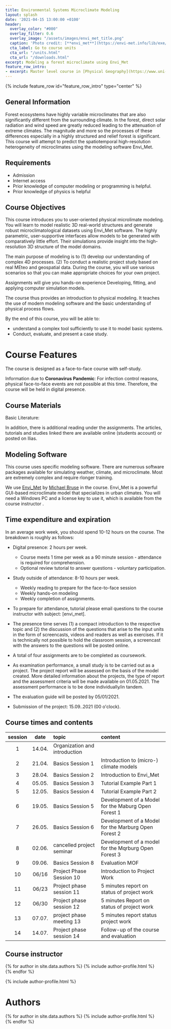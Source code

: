 ```yaml
---
title: Environmental Systems Microclimate Modeling
layout: splash
date: '2021-04-15 13:00:00 +0100'
header:
  overlay_color: "#000"
  overlay_filter: 0.6
  overlay_image: "/assets/images/envi_met_title.png"
  caption: 'Photo credit: [**envi_met**](https://envi-met.info/lib/exe/fetch.php?cache=&media=examples:thermal_pic.png)'
  cta_label: Go to course units
  cta_url: "/units.html"
  cta_url: "/downloads.html"
excerpt: Modeling a forest microclimate using Envi_Met
feature_row_intro:
- excerpt: Master level course in [Physical Geography](https://www.uni-marburg.de/fb19/studium/studiengaenge/msc-phygeo) at Marburg University
---
```


{% include feature_row id="feature_row_intro" type="center" %}



## General Information
Forest ecosystems have highly variable microclimates that are also significantly different from the surrounding climate. In the forest, direct solar radiation and wind speed are greatly reduced leading to the attenuation of extreme climates. The magnitude and more so the processes of these differences especially in a highly structured and relief forest is significant. This course will attempt to predict the spatiotemporal high-resolution heterogeneity of microclimates using the modeling software Envi_Met. 

## Requirements
* Admission
* Internet access
* Prior knowledge of computer modeling or programming is helpful.
* Prior knowledge of physics is helpful

## Course Objectives

This course introduces you to user-oriented physical microlimate modeling. You will learn to model realistic 3D real-world structures and generate robust microclimatological datasets using Envi_Met software. The highly parametric, user-supportive interfaces allow models to be generated with comparatively little effort. Their simulations provide insight into the high-resolution 3D structure of the model domains. 

The main purpose of modeling is to (1) develop our understanding of complex 4D processes. (2) To conduct a realistic project study based on real MEteo and geospatial data.  During the course, you will use various scenarios so that you can make appropriate choices for your own project.

Assignments will give you hands-on experience Developing, fitting, and applying computer simulation models.

The course thus provides an introduction to physical modeling. It teaches the use of modern modeling software and the basic understanding of physical process flows.

By the end of this course, you will be able to:
* understand a complex tool sufficiently to use it to model basic systems. 
* Conduct, evaluate, and present a case study.

# Course Features
The course is designed as a face-to-face course with self-study.

Information due to **Coronavirus Pandemic**: For infection control reasons, physical face-to-face events are not possible at this time. Therefore, the course will be held in digital presence. 

## Course Materials

Basic Literature:


In addition, there is additional reading under the assignments. The articles, tutorials and studies linked there are available online (students account) or posted on Ilias.


## Modeling Software
This course uses specific modeling software. There are numerous software packages available for simulating weather, climate, and microclimate. Most are extremely complex and require rlonger training.

We use [Envi_Met](https://envi_met.com/) by [Michael Bruse](https://de.wikipedia.org/wiki/Michael_Bruse) in the course. Envi_Met is a powerful GUI-based microclimate model that specializes in urban climates.  You will need a Windows PC and a license key to use it, which is available from the course instructor . 


## Time expenditure and expiration

In an average work week, you should spend 10-12 hours on the course. The breakdown is roughly as follows:

* Digital presence: 2 hours per week.
  * Course meets 1 time per week as a 90 minute session - attendance is required for comprehension.
  * Optional review tutorial to answer questions - voluntary participation.
* Study outside of attendance: 8-10 hours per week.
  * Weekly reading to prepare for the face-to-face session
  * Weekly hands-on modeling 
  * Weekly completion of assignments.
  
* To prepare for attendance, tutorial please email questions to the course instructor with subject: [envi_met]. 
* The presence time serves (1) a compact introduction to the respective topic and (2) the discussion of the questions that arise to the input units in the form of screencasts, videos and readers as well as exercises. If it is technically not possible to hold the classroom session, a screencast with the answers to the questions will be posted online.
* A total of four assignments are to be completed as coursework.
* As examination performance, a small study is to be carried out as a project. The project report will be assessed on the basis of the model created. More detailed information about the projects, the type of report and the assessment criteria will be made available on 01.05.2021. The assessment performance is to be done individually/in tandem.
* The evaluation guide will be posted by 05/01/2021.
* Submission of the project: 15.09..2021 (00 o'clock).

## Course times and contents

| session | date | topic | content |
|:-------:|:--------:|:---------|:---------|
| 1 | 14.04. | Organization and introduction |
| 2 | 21.04. | Basics Session 1 | Introduction to (micro-) climate models |
| 3 | 28.04. | Basics Session 2 | Introduction to Envi_Met |
| 4 | 05.05. | Basics Session 3 | Tutorial Example Part 1 |
| 5 | 12.05. | Basics Session 4 | Tutorial Example Part 2 |
| 6 | 19.05. | Basics Session 5 | Development of a Model for the Maburg Open Forest 1|
| 7 | 26.05. | Basics Session 6 | Development of a Model for the Marburg Open Forest 2 |
| 8 | 02.06. | cancelled project seminar | Development of a model for the Mqrburg Open Forest 3 |
| 9 | 09.06. | Basics Session 8 | Evaluation MOF |
| 10 | 06/16 | Project Phase Session 10 | Introduction to Project Work |
| 11 | 06/23 | Project phase session 11 | 5 minutes report on status of project work |
| 12 | 06/30 | Project phase session 12 | 5 minutes Report on status of project work |
| 13 | 07.07. | project phase meeting 13 | 5 minutes report status project work |
| 14 | 14.07. | Project phase session 14 | Follow-up of the course and evaluation |


## Course instructor


{% for author in site.data.authors %} 
  {% include author-profile.html %}
 <br /> 
{% endfor %}


{% include author-profile.html %}

# Authors


{% for author in site.data.authors %} 
  {% include author-profile.html %}
 <br /> 
{% endfor %}